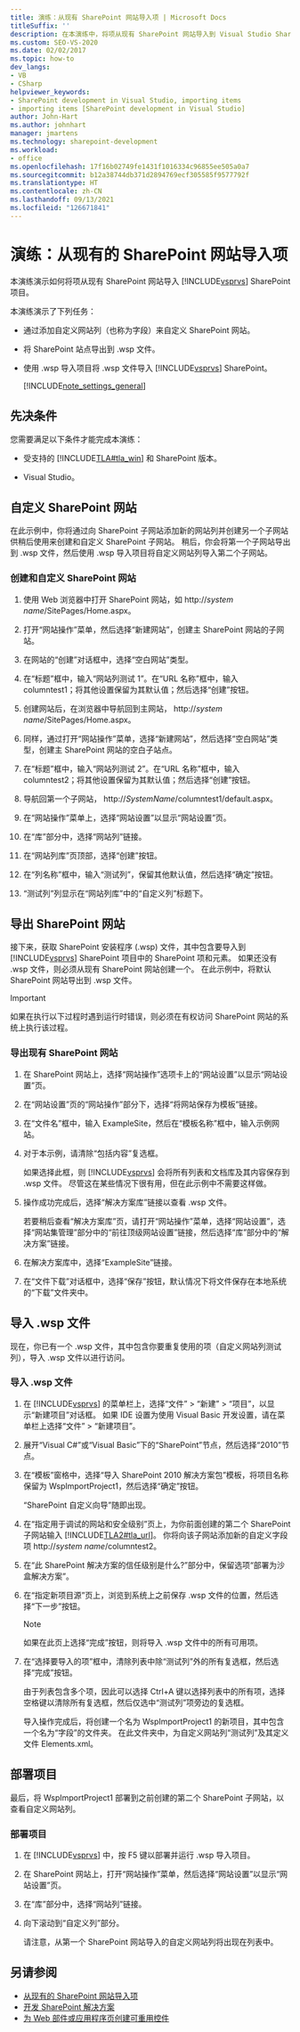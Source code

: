```yaml
---
title: 演练：从现有 SharePoint 网站导入项 | Microsoft Docs
titleSuffix: ''
description: 在本演练中，将项从现有 SharePoint 网站导入到 Visual Studio SharePoint 项目中。
ms.custom: SEO-VS-2020
ms.date: 02/02/2017
ms.topic: how-to
dev_langs:
- VB
- CSharp
helpviewer_keywords:
- SharePoint development in Visual Studio, importing items
- importing items [SharePoint development in Visual Studio]
author: John-Hart
ms.author: johnhart
manager: jmartens
ms.technology: sharepoint-development
ms.workload:
- office
ms.openlocfilehash: 17f16b02749fe1431f1016334c96855ee505a0a7
ms.sourcegitcommit: b12a38744db371d2894769ecf305585f9577792f
ms.translationtype: HT
ms.contentlocale: zh-CN
ms.lasthandoff: 09/13/2021
ms.locfileid: "126671841"
---
```

# <a name="walkthrough-import-items-from-an-existing-sharepoint-site"></a>演练：从现有的 SharePoint 网站导入项
  本演练演示如何将项从现有 SharePoint 网站导入 [!INCLUDE[vsprvs](../sharepoint/includes/vsprvs-md.md)] SharePoint 项目。

 本演练演示了下列任务：

- 通过添加自定义网站列（也称为字段）来自定义 SharePoint 网站。

- 将 SharePoint 站点导出到 .wsp 文件。

- 使用 .wsp 导入项目将 .wsp 文件导入 [!INCLUDE[vsprvs](../sharepoint/includes/vsprvs-md.md)] SharePoint。

  [!INCLUDE[note_settings_general](../sharepoint/includes/note-settings-general-md.md)]

## <a name="prerequisites"></a>先决条件
 您需要满足以下条件才能完成本演练：

- 受支持的 [!INCLUDE[TLA#tla_win](../sharepoint/includes/tlasharptla-win-md.md)] 和 SharePoint 版本。

- Visual Studio。

## <a name="customize-a-sharepoint-site"></a>自定义 SharePoint 网站
 在此示例中，你将通过向 SharePoint 子网站添加新的网站列并创建另一个子网站供稍后使用来创建和自定义 SharePoint 子网站。 稍后，你会将第一个子网站导出到 .wsp 文件，然后使用 .wsp 导入项目将自定义网站列导入第二个子网站。

### <a name="to-create-and-customize-a-sharepoint-site"></a>创建和自定义 SharePoint 网站

1. 使用 Web 浏览器中打开 SharePoint 网站，如 http://<em>system name</em>/SitePages/Home.aspx。

2. 打开“网站操作”菜单，然后选择“新建网站”，创建主 SharePoint 网站的子网站。

3. 在网站的“创建”对话框中，选择“空白网站”类型。

4. 在“标题”框中，输入“网站列测试 1”。在“URL 名称”框中，输入 columntest1；将其他设置保留为其默认值；然后选择“创建”按钮。

5. 创建网站后，在浏览器中导航回到主网站， http://<em>system name</em>/SitePages/Home.aspx。

6. 同样，通过打开“网站操作”菜单，选择“新建网站”，然后选择“空白网站”类型，创建主 SharePoint 网站的空白子站点。

7. 在“标题”框中，输入“网站列测试 2”。在“URL 名称”框中，输入 columntest2；将其他设置保留为其默认值；然后选择“创建”按钮。

8. 导航回第一个子网站， http://<em>SystemName</em>/columntest1/default.aspx。

9. 在“网站操作”菜单上，选择“网站设置”以显示“网站设置”页。

10. 在“库”部分中，选择“网站列”链接。

11. 在“网站列库”页顶部，选择“创建”按钮。

12. 在“列名称”框中，输入“测试列”，保留其他默认值，然后选择“确定”按钮。

13. “测试列”列显示在“网站列库”中的“自定义列”标题下。

## <a name="exporting-the-sharepoint-site"></a>导出 SharePoint 网站
 接下来，获取 SharePoint 安装程序 (.wsp) 文件，其中包含要导入到 [!INCLUDE[vsprvs](../sharepoint/includes/vsprvs-md.md)] SharePoint 项目中的 SharePoint 项和元素。 如果还没有 .wsp 文件，则必须从现有 SharePoint 网站创建一个。 在此示例中，将默认 SharePoint 网站导出到 .wsp 文件。

> [!IMPORTANT]
> 如果在执行以下过程时遇到运行时错误，则必须在有权访问 SharePoint 网站的系统上执行该过程。

### <a name="to-export-an-existing-sharepoint-site"></a>导出现有 SharePoint 网站

1. 在 SharePoint 网站上，选择“网站操作”选项卡上的“网站设置”以显示“网站设置”页。

2. 在“网站设置”页的“网站操作”部分下，选择“将网站保存为模板”链接。

3. 在“文件名”框中，输入 ExampleSite，然后在“模板名称”框中，输入示例网站。

4. 对于本示例，请清除“包括内容”复选框。

     如果选择此框，则 [!INCLUDE[vsprvs](../sharepoint/includes/vsprvs-md.md)] 会将所有列表和文档库及其内容保存到 .wsp 文件。 尽管这在某些情况下很有用，但在此示例中不需要这样做。

5. 操作成功完成后，选择“解决方案库”链接以查看 .wsp 文件。

     若要稍后查看“解决方案库”页，请打开“网站操作”菜单，选择“网站设置”，选择“网站集管理”部分中的“前往顶级网站设置”链接，然后选择“库”部分中的“解决方案”链接。

6. 在解决方案库中，选择“ExampleSite”链接。

7. 在“文件下载”对话框中，选择“保存”按钮，默认情况下将文件保存在本地系统的“下载”文件夹中。

## <a name="import-the-wsp-file"></a>导入 .wsp 文件
 现在，你已有一个 .wsp 文件，其中包含你要重复使用的项（自定义网站列测试列），导入 .wsp 文件以进行访问。

### <a name="to-import-a-wsp-file"></a>导入 .wsp 文件

1. 在 [!INCLUDE[vsprvs](../sharepoint/includes/vsprvs-md.md)] 的菜单栏上，选择“文件” > “新建” > “项目”，以显示“新建项目”对话框。 如果 IDE 设置为使用 Visual Basic 开发设置，请在菜单栏上选择“文件” > “新建项目”。

2. 展开“Visual C#”或“Visual Basic”下的“SharePoint”节点，然后选择“2010”节点。

3. 在“模板”窗格中，选择“导入 SharePoint 2010 解决方案包”模板，将项目名称保留为 WspImportProject1，然后选择“确定”按钮。

    “SharePoint 自定义向导”随即出现。

4. 在“指定用于调试的网站和安全级别”页上，为你前面创建的第二个 SharePoint 子网站输入 [!INCLUDE[TLA2#tla_url](../sharepoint/includes/tla2sharptla-url-md.md)]。 你将向该子网站添加新的自定义字段项 http://<em>system name</em>/columntest2。

5. 在“此 SharePoint 解决方案的信任级别是什么?”部分中，保留选项“部署为沙盒解决方案”。

6. 在“指定新项目源”页上，浏览到系统上之前保存 .wsp 文件的位置，然后选择“下一步”按钮。

   > [!NOTE]
   > 如果在此页上选择“完成”按钮，则将导入 .wsp 文件中的所有可用项。

7. 在“选择要导入的项”框中，清除列表中除“测试列”外的所有复选框，然后选择“完成”按钮。

    由于列表包含多个项，因此可以选择 Ctrl+A 键以选择列表中的所有项，选择空格键以清除所有复选框，然后仅选中“测试列”项旁边的复选框。

    导入操作完成后，将创建一个名为 WspImportProject1 的新项目，其中包含一个名为“字段”的文件夹。 在此文件夹中，为自定义网站列“测试列”及其定义文件 Elements.xml。

## <a name="deploy-the-project"></a>部署项目
 最后，将 WspImportProject1 部署到之前创建的第二个 SharePoint 子网站，以查看自定义网站列。

### <a name="to-deploy-the-project"></a>部署项目

1. 在 [!INCLUDE[vsprvs](../sharepoint/includes/vsprvs-md.md)] 中，按 F5 键以部署并运行 .wsp 导入项目。

2. 在 SharePoint 网站上，打开“网站操作”菜单，然后选择“网站设置”以显示“网站设置”页。

3. 在“库”部分中，选择“网站列”链接。

4. 向下滚动到“自定义列”部分。

     请注意，从第一个 SharePoint 网站导入的自定义网站列将出现在列表中。

## <a name="see-also"></a>另请参阅
- [从现有的 SharePoint 网站导入项](../sharepoint/importing-items-from-an-existing-sharepoint-site.md)
- [开发 SharePoint 解决方案](../sharepoint/developing-sharepoint-solutions.md)
- [为 Web 部件或应用程序页创建可重用控件](../sharepoint/creating-reusable-controls-for-web-parts-or-application-pages.md)
